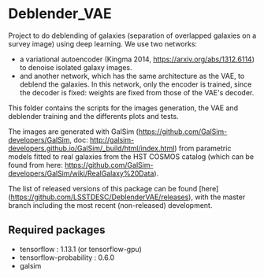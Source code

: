 # Deblender_VAE

Project to do deblending of galaxies (separation of overlapped galaxies on a survey image) using deep learning.
We use two networks:
- a variational autoencoder (Kingma 2014, https://arxiv.org/abs/1312.6114) to denoise isolated galaxy images.
- and another network, which has the same architecture as the VAE, to deblend the galaxies. In this network, only the encoder is trained, since the decoder is fixed: weights are fixed from those of the VAE's decoder.

This folder contains the scripts for the images generation, the VAE and deblender training and the differents plots and tests.

The images are generated with GalSim (https://github.com/GalSim-developers/GalSim, doc: http://galsim-developers.github.io/GalSim/_build/html/index.html) from parametric models fitted to real galaxies from the HST COSMOS catalog (which can be found from here: https://github.com/GalSim-developers/GalSim/wiki/RealGalaxy%20Data).

The list of released versions of this package can be found [here] (https://github.com/LSSTDESC/DeblenderVAE/releases), with the master branch including the most recent (non-released) development.

## Required packages
- tensorflow : 1.13.1 (or tensorflow-gpu)
- tensorflow-probability : 0.6.0
- galsim
